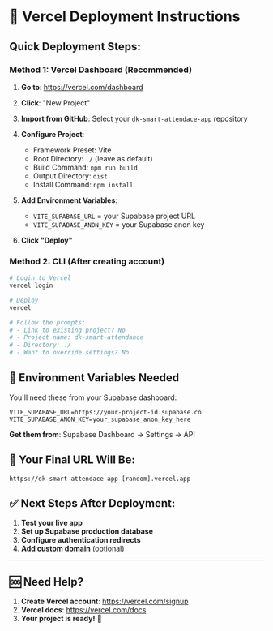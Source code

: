 # 🚀 Vercel Deployment Instructions

## Quick Deployment Steps:

### **Method 1: Vercel Dashboard (Recommended)**

1. **Go to**: https://vercel.com/dashboard
2. **Click**: "New Project"
3. **Import from GitHub**: Select your `dk-smart-attendace-app` repository
4. **Configure Project**:
   - Framework Preset: Vite
   - Root Directory: `./` (leave as default)
   - Build Command: `npm run build`
   - Output Directory: `dist`
   - Install Command: `npm install`

5. **Add Environment Variables**:
   - `VITE_SUPABASE_URL` = your Supabase project URL
   - `VITE_SUPABASE_ANON_KEY` = your Supabase anon key

6. **Click "Deploy"**

### **Method 2: CLI (After creating account)**

```bash
# Login to Vercel
vercel login

# Deploy
vercel

# Follow the prompts:
# - Link to existing project? No
# - Project name: dk-smart-attendance
# - Directory: ./
# - Want to override settings? No
```

## 🔧 **Environment Variables Needed**

You'll need these from your Supabase dashboard:

```
VITE_SUPABASE_URL=https://your-project-id.supabase.co
VITE_SUPABASE_ANON_KEY=your_supabase_anon_key_here
```

**Get them from**: Supabase Dashboard → Settings → API

## 🎯 **Your Final URL Will Be**:
```
https://dk-smart-attendace-app-[random].vercel.app
```

## ✅ **Next Steps After Deployment**:

1. **Test your live app**
2. **Set up Supabase production database**
3. **Configure authentication redirects**
4. **Add custom domain** (optional)

---

## 🆘 **Need Help?**

1. **Create Vercel account**: https://vercel.com/signup
2. **Vercel docs**: https://vercel.com/docs
3. **Your project is ready!** 🎉
